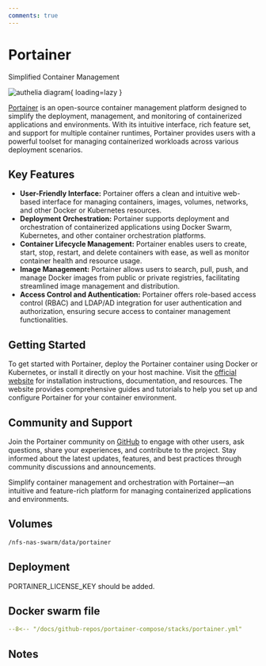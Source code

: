```yaml
---
comments: true
---
```


# Portainer

Simplified Container Management

![authelia diagram](/assets/diagrams/authelia.png){ loading=lazy }

[Portainer](https://www.portainer.io/) is an open-source container management platform designed to simplify the deployment, management, and monitoring of containerized applications and environments. With its intuitive interface, rich feature set, and support for multiple container runtimes, Portainer provides users with a powerful toolset for managing containerized workloads across various deployment scenarios.

## Key Features

- **User-Friendly Interface:** Portainer offers a clean and intuitive web-based interface for managing containers, images, volumes, networks, and other Docker or Kubernetes resources.
- **Deployment Orchestration:** Portainer supports deployment and orchestration of containerized applications using Docker Swarm, Kubernetes, and other container orchestration platforms.
- **Container Lifecycle Management:** Portainer enables users to create, start, stop, restart, and delete containers with ease, as well as monitor container health and resource usage.
- **Image Management:** Portainer allows users to search, pull, push, and manage Docker images from public or private registries, facilitating streamlined image management and distribution.
- **Access Control and Authentication:** Portainer offers role-based access control (RBAC) and LDAP/AD integration for user authentication and authorization, ensuring secure access to container management functionalities.

## Getting Started

To get started with Portainer, deploy the Portainer container using Docker or Kubernetes, or install it directly on your host machine. Visit the [official website](https://www.portainer.io/) for installation instructions, documentation, and resources. The website provides comprehensive guides and tutorials to help you set up and configure Portainer for your container environment.

## Community and Support

Join the Portainer community on [GitHub](https://github.com/portainer/portainer) to engage with other users, ask questions, share your experiences, and contribute to the project. Stay informed about the latest updates, features, and best practices through community discussions and announcements.

Simplify container management and orchestration with Portainer—an intuitive and feature-rich platform for managing containerized applications and environments.


## Volumes

```bash
/nfs-nas-swarm/data/portainer
```

## Deployment
PORTAINER_LICENSE_KEY should be added.

## Docker swarm file
``` yaml linenums="1" 
--8<-- "/docs/github-repos/portainer-compose/stacks/portainer.yml"
```

## Notes

